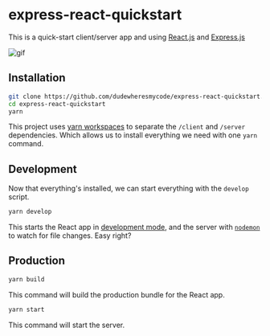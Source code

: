 # express-react-quickstart

This is a quick-start client/server app and using [React.js](https://reactjs.org/) and [Express.js](https://expressjs.com/)

![gif](https://media.giphy.com/media/1ffOwHDZehVb6JlRid/giphy.gif)

## Installation

```bash
git clone https://github.com/dudewheresmycode/express-react-quickstart.git
cd express-react-quickstart
yarn
```

This project uses [yarn workspaces](https://classic.yarnpkg.com/en/docs/workspaces/) to separate the `/client` and `/server` dependencies. Which allows us to install everything we need with one `yarn` command.

## Development

Now that everything's installed, we can start everything with the `develop` script.

```bash
yarn develop
```

This starts the React app in [development mode](https://github.com/facebook/create-react-app#npm-start-or-yarn-start), and the server with [`nodemon`](https://nodemon.io/) to watch for file changes. Easy right?


## Production

```bash
yarn build
```
This command will build the production bundle for the React app.


```bash
yarn start
```
This command will start the server.
